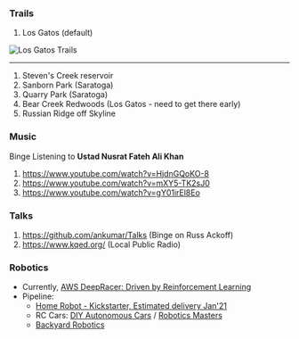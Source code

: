 ### Trails

1. Los Gatos (default)

![Los Gatos Trails](https://user-images.githubusercontent.com/658791/111216791-14771500-8592-11eb-8989-926a5dca6489.jpg)

---

1. Steven's Creek reservoir
2. Sanborn Park (Saratoga)
3. Quarry Park (Saratoga)
4. Bear Creek Redwoods (Los Gatos - need to get there early)
5. Russian Ridge off Skyline 

### Music

Binge Listening to **Ustad Nusrat Fateh Ali Khan**

1. https://www.youtube.com/watch?v=HjdnGQoKO-8
2. https://www.youtube.com/watch?v=mXY5-TK2sJ0
3. https://www.youtube.com/watch?v=gY01irEl8Eo

### Talks

1. https://github.com/ankumar/Talks (Binge on Russ Ackoff)
2. https://www.kqed.org/ (Local Public Radio)

### Robotics

* Currently, [AWS DeepRacer: Driven by Reinforcement Learning](https://www.aws.training/Details/eLearning?id=32143)
* Pipeline:
  * [Home Robot - Kickstarter, Estimated delivery Jan'21](https://ximpatico.com/)
  * RC Cars: [DIY Autonomous Cars](https://diyrobocars.com/) / [Robotics Masters](https://www.roboticsmasters.co/)
  * [Backyard Robotics](https://backyardrobotics.eu/)
